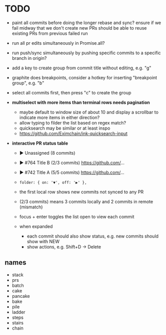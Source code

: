 # TODO

- paint all commits before doing the longer rebase and sync?
  ensure if we fail midway that we don't create new PRs
  should be able to reuse existing PRs from previous failed run

- run all pr edits simultaneously in Promise.all?

- run push/sync simultaneously by pushing specific commits to a specific branch in origin?

- add a key to create group from commit title without editing, e.g. "g"

- graphite does breakpoints, consider a hotkey for inserting "breakpoint group", e.g. "b"

- select all commits first, then press "c" to create the group

- **multiselect with more items than terminal rows needs pagination**

  - maybe default to window size of about 10 and display a scrollbar to indicate more items in either direction?
  - allow typing to filder the list based on regex match?
  - quicksearch may be similar or at least inspo
  - https://github.com/Eximchain/ink-quicksearch-input

- **interactive PR status table**

  - ▶ Unassigned (8 commits)
  - ▶ #764 Title B (2/3 commits) https://github.com/...
  - ▶ #742 Title A (5/5 commits) https://github.com/...

  - `folder: { on: '▼', off: '▶' },`
  - the first local row shows new commits not synced to any PR
  - (2/3 commits) means 3 commits locally and 2 commits in remote (mismatch)
  - focus + enter toggles the list open to view each commit
  - when expanded
    - each commit should also show status, e.g. new commits should show with NEW
    - show actions, e.g. Shift+D -> Delete

## names

- stack
- prs
- batch
- cake
- pancake
- bake
- pile
- ladder
- steps
- stairs
- chain
